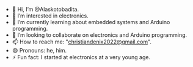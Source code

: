 - 👋 Hi, I’m @Alaskotobadita.
- 👀 I’m interested in electronics.
- 🌱 I’m currently learning about embedded systems and Arduino programming.
- 💞️ I’m looking to collaborate on electronics and Arduino programming.
- 📫 How to reach me: "christiandenix2022@gmail.com".
- 😄 Pronouns: he, him.
- ⚡ Fun fact: I started at electronics at a very young age.

<!---
Alaskotobadita/Alaskotobadita is a ✨ special ✨ repository because its `README.md` (this file) appears on your GitHub profile.
You can click the Preview link to take a look at your changes.
--->

